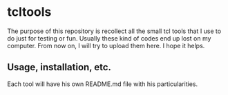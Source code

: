 # tcltools

The purpose of this repository is recollect all the small tcl tools that I use to do just for testing or fun. Usually these kind of codes end up lost on my computer. From now on, I will try to upload them here. I hope it helps.

## Usage, installation, etc.

Each tool will have his own README.md file with his particularities.




